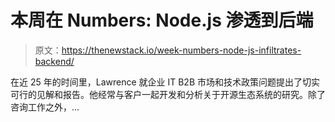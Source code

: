 # 本周在 Numbers: Node.js 渗透到后端

> 原文：<https://thenewstack.io/week-numbers-node-js-infiltrates-backend/>

在近 25 年的时间里，Lawrence 就企业 IT B2B 市场和技术政策问题提出了切实可行的见解和报告。他经常与客户一起开发和分析关于开源生态系统的研究。除了咨询工作之外，...
